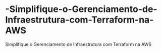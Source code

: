 # -Simplifique-o-Gerenciamento-de-Infraestrutura-com-Terraform-na-AWS
 Simplifique o Gerenciamento de Infraestrutura com Terraform na AWS

